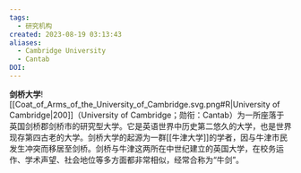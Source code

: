 ```yaml
---
tags:
  - 研究机构
created: 2023-08-19 03:13:43
aliases:
  - Cambridge University
  - Cantab
DOI:
---
```

**剑桥大学**![[Coat_of_Arms_of_the_University_of_Cambridge.svg.png#R|University of Cambridge|200]]（University of Cambridge；勋衔：Cantab）为一所座落于英国剑桥郡剑桥市的研究型大学。它是英语世界中历史第二悠久的大学，也是世界现存第四古老的大学。剑桥大学的起源为一群[[牛津大学]]的学者，因与牛津市民发生冲突而移居至剑桥。剑桥与牛津这两所在中世纪建立的英国大学，在校务运作、学术声望、社会地位等多方面都非常相似，经常合称为“牛剑”。